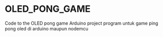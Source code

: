 # OLED_PONG_GAME
Code to the OLED pong game Arduino project
program untuk game ping pong oled di arduino maupun nodemcu
